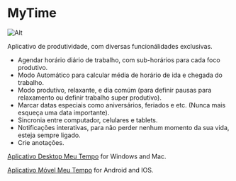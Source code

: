 # MyTime

![Alt](/mytime.png "Meu Time")

Aplicativo de produtividade, com diversas funcionálidades exclusivas.

* Agendar horário diário de trabalho, com sub-horários para cada foco produtivo.
* Modo Automático para calcular média de horário de ida e chegada do trabalho.
* Modo produtivo, relaxante, e dia comúm (para definir pausas para relaxamento ou definir trabalho super produtivo).
* Marcar datas especiais como aniversários, feriados e etc. (Nunca mais esqueça uma data importante).
* Sincronia entre computador, celulares e tablets.
* Notificações interativas, para não perder nenhum momento da sua vida, esteja sempre ligado.
* Crie anotações.

[Aplicativo Desktop Meu Tempo](https://www.github.com/TryUps/MyTime-Desktop "Repositório Aplicativo Desktop") for Windows and Mac.

[Aplicativo Móvel Meu Tempo](https://www.github.com/TryUps/MyTime-Mobile "Repositório Aplicativo Móvel") for Android and IOS.
